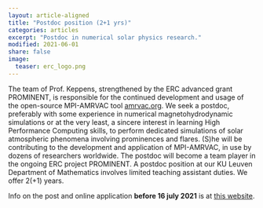 ```yaml
---
layout: article-aligned
title: "Postdoc position (2+1 yrs)"
categories: articles
excerpt: "Postdoc in numerical solar physics research."
modified: 2021-06-01
share: false
image:
  teaser: erc_logo.png
---
```


The team of Prof. Keppens, strengthened by the ERC advanced grant PROMINENT, is responsible for the continued development and usage of the open-source MPI-AMRVAC tool [amrvac.org](http://amrvac.org). We seek a postdoc, preferably with some experience in numerical magnetohydrodynamic simulations or at the very least, a sincere interest in learning High Performance Computing skills, to perform dedicated simulations of solar atmospheric phenomena involving prominences and flares. (S)he will be contributing to the development and application of MPI-AMRVAC, in use by dozens of researchers worldwide. The postdoc will become a team player in the ongoing ERC project PROMINENT. A postdoc position at our KU Leuven Department of Mathematics involves limited teaching assistant duties. We offer 2(+1) years.

Info on the post and online application <B>before 16 july 2021</B> is at [this website](http://www.kuleuven.be/eapplyingforjobs/light/60031113).



